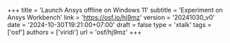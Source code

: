 +++
title = 'Launch Ansys offline on Windows 11'
subtitle = 'Experiment on Ansys Workbench'
link = 'https://osf.io/hj9mz'
version = '20241030_v0'
date = '2024-10-30T19:21:00+07:00'
draft = false
type = 'xtalk'
tags = ['osf']
authors = ['viridi']
url = 'osf/hj9mz'
+++
<!--more-->
